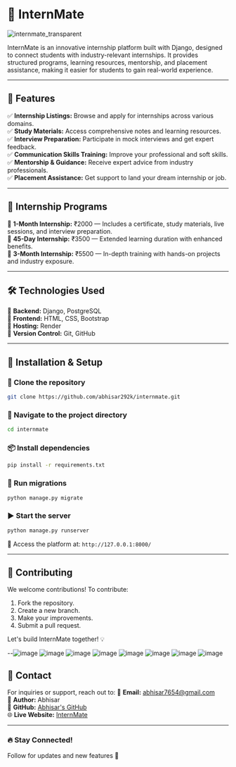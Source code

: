 # 🚀 InternMate
![internmate_transparent](https://github.com/user-attachments/assets/f5feff2d-6c82-4cce-b088-cf27d89b4eb7)


InternMate is an innovative internship platform built with Django, designed to connect students with industry-relevant internships. It provides structured programs, learning resources, mentorship, and placement assistance, making it easier for students to gain real-world experience.

---

## 🌟 Features

✅ **Internship Listings:** Browse and apply for internships across various domains.  
✅ **Study Materials:** Access comprehensive notes and learning resources.  
✅ **Interview Preparation:** Participate in mock interviews and get expert feedback.  
✅ **Communication Skills Training:** Improve your professional and soft skills.  
✅ **Mentorship & Guidance:** Receive expert advice from industry professionals.  
✅ **Placement Assistance:** Get support to land your dream internship or job.  

---

## 📌 Internship Programs

📅 **1-Month Internship:** ₹2000 — Includes a certificate, study materials, live sessions, and interview preparation.  
📅 **45-Day Internship:** ₹3500 — Extended learning duration with enhanced benefits.  
📅 **3-Month Internship:** ₹5500 — In-depth training with hands-on projects and industry exposure.  

---

## 🛠️ Technologies Used

🔹 **Backend:** Django, PostgreSQL  
🔹 **Frontend:** HTML, CSS, Bootstrap  
🔹 **Hosting:** Render  
🔹 **Version Control:** Git, GitHub  

---

## 🚀 Installation & Setup

### 🔽 Clone the repository
```bash
git clone https://github.com/abhisar292k/internmate.git
```

### 📂 Navigate to the project directory
```bash
cd internmate
```

### 📦 Install dependencies
```bash
pip install -r requirements.txt
```

### 📌 Run migrations
```bash
python manage.py migrate
```

### ▶️ Start the server
```bash
python manage.py runserver
```

🎯 Access the platform at: `http://127.0.0.1:8000/`

---

## 🤝 Contributing

We welcome contributions! To contribute:
1. Fork the repository.
2. Create a new branch.
3. Make your improvements.
4. Submit a pull request.

Let's build InternMate together! 💡

--![image](https://github.com/user-attachments/assets/26b8c33c-843e-4f5d-bedc-ba9cf4bfce12)
![image](https://github.com/user-attachments/assets/0d1093cc-87c0-4de3-ba0a-264c77a2e0f2)
![image](https://github.com/user-attachments/assets/97bca8c2-3266-4050-965f-065fc1c6986a)
![image](https://github.com/user-attachments/assets/a8aa2782-45ec-48b6-93de-f17b50f50b42)
![image](https://github.com/user-attachments/assets/04796c41-4a54-4557-8ba2-7f5ae24f383c)
![image](https://github.com/user-attachments/assets/5ff5a974-c60d-4f44-8b23-26a25ebd1c8d)
![image](https://github.com/user-attachments/assets/3cc20cda-3c81-4c8a-b68a-11ca6070834a)
![image](https://github.com/user-attachments/assets/87e9642e-c626-44a7-ab1f-ddba098535cc)








## 📩 Contact

For inquiries or support, reach out to:
📧 **Email:** [abhisar7654@gmail.com](mailto:abhisar7654@gmail.com)  
👤 **Author:** Abhisar  
🔗 **GitHub:** [Abhisar's GitHub](https://github.com/abhisar292k)  
🌐 **Live Website:** [InternMate](https://internmate.onrender.com/)  

---

### 🔥 Stay Connected!
Follow for updates and new features 🚀
